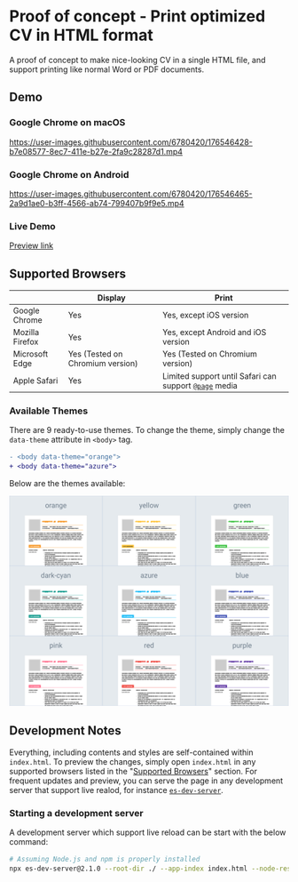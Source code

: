 # Proof of concept - Print optimized CV in HTML format

A proof of concept to make nice-looking CV in a single HTML file, and support printing like normal Word or PDF documents.

## Demo

### Google Chrome on macOS

https://user-images.githubusercontent.com/6780420/176546428-b7e08577-8ec7-411e-b27e-2fa9c28287d1.mp4

### Google Chrome on Android
https://user-images.githubusercontent.com/6780420/176546465-2a9d1ae0-b3ff-4566-ab74-799407b9f9e5.mp4

### Live Demo
[Preview link](https://icelam.github.io/html-cv-poc/)

## Supported Browsers

|                 | Display                          | Print                                                                                                            |
|-----------------|----------------------------------|------------------------------------------------------------------------------------------------------------------|
| Google Chrome   | Yes                              | Yes, except iOS version                                                                                          |
| Mozilla Firefox | Yes                              | Yes, except Android and iOS version                                                                              |
| Microsoft Edge  | Yes (Tested on Chromium version) | Yes (Tested on Chromium version)                                                                                 |
| Apple Safari    | Yes                              | Limited support until Safari can support [`@page`](https://developer.mozilla.org/en-US/docs/Web/CSS/@page) media |

### Available Themes

There are 9 ready-to-use themes. To change the theme, simply change the `data-theme` attribute in `<body>` tag.

```diff
- <body data-theme="orange">
+ <body data-theme="azure">
```

Below are the themes available:

![Themes: orange / yellow / green / dark-cyan / azure / blue / pink / red / purple](./demo/themes.png)

## Development Notes

Everything, including contents and styles are self-contained within `index.html`. To preview the changes, simply open `index.html` in any supported browsers listed in the "[Supported Browsers](#supported-browsers)" section. For frequent updates and preview, you can serve the page in any development server that support live realod, for instance [`es-dev-server`](https://www.npmjs.com/package/es-dev-server).

### Starting a development server

A development server which support live reload can be start with the below command:

```bash
# Assuming Node.js and npm is properly installed
npx es-dev-server@2.1.0 --root-dir ./ --app-index index.html --node-resolve --watch --open --port 8000
```
